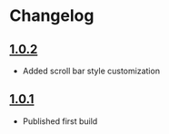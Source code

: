 # Changelog

## [1.0.2](https://github.com/elishaterada/feathercss/compare/1.0.1...v1.0.2)
- Added scroll bar style customization


## [1.0.1](https://github.com/elishaterada/feathercss/compare/1.0.0...v1.0.1)
- Published first build
